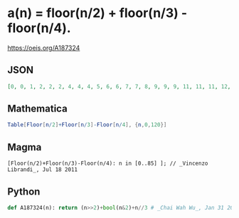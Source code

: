 # a\(n\) \= floor\(n/2\) \+ floor\(n/3\) \- floor\(n/4\)\.
https://oeis.org/A187324
## JSON
```JSON
[0, 0, 1, 2, 2, 2, 4, 4, 4, 5, 6, 6, 7, 7, 8, 9, 9, 9, 11, 11, 11, 12, 13, 13, 14, 14, 15, 16, 16, 16, 18, 18, 18, 19, 20, 20, 21, 21, 22, 23, 23, 23, 25, 25, 25, 26, 27, 27, 28, 28, 29, 30, 30, 30, 32, 32, 32, 33, 34, 34, 35, 35, 36, 37, 37, 37, 39, 39, 39, 40, 41, 41, 42, 42, 43, 44, 44, 44, 46, 46, 46, 47, 48]
```
## Mathematica
```Mathematica
Table[Floor[n/2]+Floor[n/3]-Floor[n/4], {n,0,120}]
```
## Magma
```Magma
[Floor(n/2)+Floor(n/3)-Floor(n/4): n in [0..85] ]; // _Vincenzo Librandi_, Jul 18 2011
```
## Python
```Python
def A187324(n): return (n>>2)+bool(n&2)+n//3 # _Chai Wah Wu_, Jan 31 2023
```
